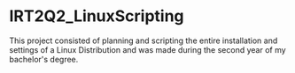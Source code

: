 # IRT2Q2_LinuxScripting
This project consisted of planning and scripting the entire installation and settings of a Linux Distribution and was made during the second year of my bachelor's degree.
